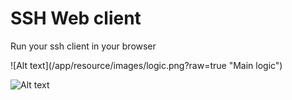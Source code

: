 <h1>SSH Web client</h1>
<p>Run your ssh client in your browser</p>
![Alt text](/app/resource/images/logic.png?raw=true "Main logic")

![Alt text](https://i.gyazo.com/0d5d3fa70e04b2391103a14fd905f610.png "Main logic")
